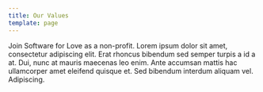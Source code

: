 ```yaml
---
title: Our Values
template: page
---
```


Join Software for Love as a non-profit.
Lorem ipsum dolor sit amet, consectetur adipiscing elit. Erat rhoncus bibendum sed semper turpis a id a at. Dui, nunc at mauris maecenas leo enim. Ante accumsan mattis hac ullamcorper amet eleifend quisque et. Sed bibendum interdum aliquam vel. Adipiscing.